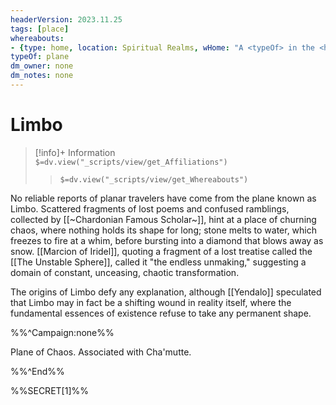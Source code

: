 ```yaml
---
headerVersion: 2023.11.25
tags: [place]
whereabouts: 
- {type: home, location: Spiritual Realms, wHome: "A <typeOf> in the <home:1>"}
typeOf: plane
dm_owner: none
dm_notes: none
---
```

# Limbo
>[!info]+ Information  
> `$=dv.view("_scripts/view/get_Affiliations")`  
>> `$=dv.view("_scripts/view/get_Whereabouts")`

No reliable reports of planar travelers have come from the plane known as Limbo. Scattered fragments of lost poems and confused ramblings, collected by [[~Chardonian Famous Scholar~]], hint at a place of churning chaos, where nothing holds its shape for long; stone melts to water, which freezes to fire at a whim, before bursting into a diamond that blows away as snow. [[Marcion of Iridel]], quoting a fragment of a lost treatise called the [[The Unstable Sphere]], called it "the endless unmaking," suggesting a domain of constant, unceasing, chaotic transformation. 

The origins of Limbo defy any explanation, although [[Yendalo]] speculated that Limbo may in fact be a shifting wound in reality itself, where the fundamental essences of existence refuse to take any permanent shape.

%%^Campaign:none%%

Plane of Chaos. Associated with Cha'mutte.

%%^End%%

%%SECRET[1]%%